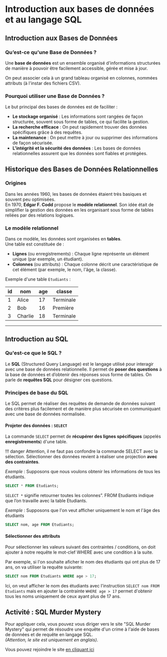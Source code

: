 # Introduction aux bases de données et au langage SQL

## Introduction aux Bases de Données

### Qu’est-ce qu'une Base de Données ?

Une **base de données** est un ensemble organisé d'informations structurées de manière à pouvoir être facilement accessible, gérée et mise à jour.

On peut associer cela à un grand tableau organisé en colonnes, nommées attributs (à l'instar des fichiers CSV).

### Pourquoi utiliser une Base de Données ?

Le but principal des bases de données est de faciliter :

- **Le stockage organisé** : Les informations sont rangées de façon structurée, souvent sous forme de tables, ce qui facilite la gestion.
- **La recherche efficace** : On peut rapidement trouver des données spécifiques grâce à des requêtes.
- **La maintenance** : On peut mettre à jour ou supprimer des informations de façon sécurisée.
- **L'intégrité et la sécurité des données** : Les bases de données relationnelles assurent que les données sont fiables et protégées.

## Historique des Bases de Données Relationnelles

### Origines
Dans les années 1960, les bases de données étaient très basiques et souvent peu optimisées.  
En 1970, **Edgar F. Codd** propose le **modèle relationnel**. Son idée était de simplifier la gestion des données en les organisant sous forme de tables reliées par des relations logiques.

### Le modèle relationnel

Dans ce modèle, les données sont organisées en **tables**.  
Une table est constituée de :

- **Lignes** (ou enregistrements) : Chaque ligne représente un élément unique (par exemple, un étudiant).
- **Colonnes** (ou attributs) : Chaque colonne décrit une caractéristique de cet élément (par exemple, le nom, l'âge, la classe).

Exemple d'une table `Etudiants` :

| id  | nom       | age | classe   |
|-----|-----------|-----|----------|
| 1   | Alice     | 17  | Terminale|
| 2   | Bob       | 16  | Première |
| 3   | Charlie   | 18  | Terminale|

---

## Introduction au SQL

### Qu'est-ce que le SQL ?
Le **SQL** (Structured Query Language) est le langage utilisé pour interagir avec une base de données relationnelle. Il permet de **poser des questions** à la base de données et d’obtenir des réponses sous forme de tables. On parle de **requêtes SQL** pour désigner ces questions.

### Principes de base du SQL

Le SQL permet de réaliser des requêtes de demande de données suivant des critères plus facilement et de manière plus sécurisée en communiquant avec une base de données normalisée.

#### Projeter des données : `SELECT`

La commande `SELECT` permet de **récupérer des lignes spécifiques** (appelés **enregistrements**) d'une table.

!!! danger
    Attention, il ne faut pas confondre la commande SELECT avec la sélection. Sélectionner des données revient à réaliser une projection **avec des contraintes**.

*Exemple* : Supposons que nous voulons obtenir les informations de tous les étudiants.

```sql
SELECT * FROM Etudiants;
```

`SELECT *` signifie retourner toutes les colonnes”. FROM Etudiants indique que l’on travaille avec la table Etudiants.

*Exemple* : Supposons que l'on veut afficher uniquement le nom et l'âge des étudiants

```sql
SELECT nom, age FROM Etudiants;
```

#### Sélectionner des attributs

Pour sélectionner les valeurs suivant des contraintes / conditions, on doit ajouter à notre requête le mot-clef WHERE avec une condition à la suite.

Par exemple, si l'on souhaite aficher le nom des étudiants qui ont plus de 17 ans, on va utiliser la requête suivante:

```sql
SELECT nom FROM Etudiants WHERE age > 17;
```

Ici, on veut afficher le nom des étudiants avec l'instruction `SELECT nom FROM Etudiants` mais en ajouter la contrainte `WHERE age > 17` permet d'obtenir tous les noms uniquement de ceux ayant plus de 17 ans.

## Activité : SQL Murder Mystery

Pour appliquer cela, vous pouvez vous diriger vers le site "SQL Murder Mystery" qui permet de résoudre une enquête d'un crime à l'aide de bases de données et de requête en langage SQL.  
*(Attention, le site est uniquement en anglais)*.

Vous pouvez rejoindre le site [en cliquant ici](https://mystery.knightlab.com)